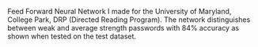 Feed Forward Neural Network I made for the University of Maryland, College Park, DRP (Directed Reading Program). The network distinguishes between weak and average strength passwords with 84% accuracy as shown when tested on the test dataset.
